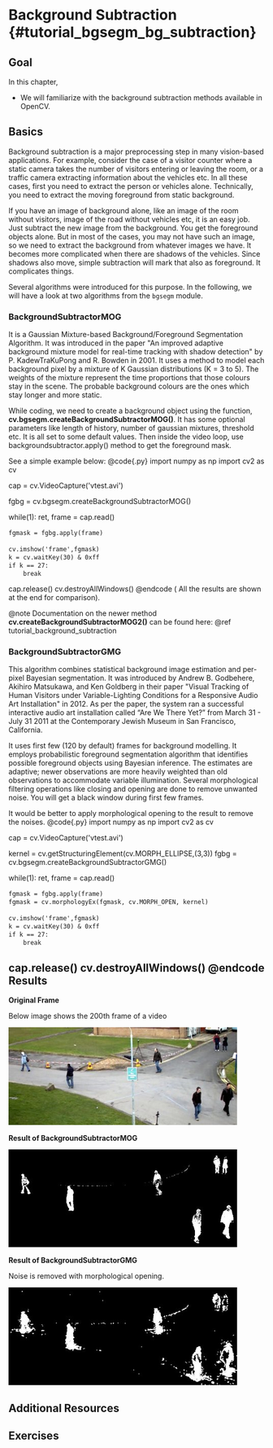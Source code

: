 Background Subtraction {#tutorial_bgsegm_bg_subtraction}
======================

Goal
----

In this chapter,

-   We will familiarize with the background subtraction methods available in OpenCV.

Basics
------

Background subtraction is a major preprocessing step in many vision-based applications. For
example, consider the case of a visitor counter where a static camera takes the number of visitors
entering or leaving the room, or a traffic camera extracting information about the vehicles etc. In
all these cases, first you need to extract the person or vehicles alone. Technically, you need to
extract the moving foreground from static background.

If you have an image of background alone, like an image of the room without visitors, image of the road
without vehicles etc, it is an easy job. Just subtract the new image from the background. You get
the foreground objects alone. But in most of the cases, you may not have such an image, so we need
to extract the background from whatever images we have. It becomes more complicated when there are
shadows of the vehicles. Since shadows also move, simple subtraction will mark that also as
foreground. It complicates things.

Several algorithms were introduced for this purpose.
In the following, we will have a look at two algorithms from the `bgsegm` module.

### BackgroundSubtractorMOG

It is a Gaussian Mixture-based Background/Foreground Segmentation Algorithm. It was introduced in
the paper "An improved adaptive background mixture model for real-time tracking with shadow
detection" by P. KadewTraKuPong and R. Bowden in 2001. It uses a method to model each background
pixel by a mixture of K Gaussian distributions (K = 3 to 5). The weights of the mixture represent
the time proportions that those colours stay in the scene. The probable background colours are the
ones which stay longer and more static.

While coding, we need to create a background object using the function,
**cv.bgsegm.createBackgroundSubtractorMOG()**. It has some optional parameters like length of history,
number of gaussian mixtures, threshold etc. It is all set to some default values. Then inside the
video loop, use backgroundsubtractor.apply() method to get the foreground mask.

See a simple example below:
@code{.py}
import numpy as np
import cv2 as cv

cap = cv.VideoCapture('vtest.avi')

fgbg = cv.bgsegm.createBackgroundSubtractorMOG()

while(1):
    ret, frame = cap.read()

    fgmask = fgbg.apply(frame)

    cv.imshow('frame',fgmask)
    k = cv.waitKey(30) & 0xff
    if k == 27:
        break

cap.release()
cv.destroyAllWindows()
@endcode
( All the results are shown at the end for comparison).

@note Documentation on the newer method **cv.createBackgroundSubtractorMOG2()** can be found here: @ref tutorial_background_subtraction

### BackgroundSubtractorGMG

This algorithm combines statistical background image estimation and per-pixel Bayesian segmentation.
It was introduced by Andrew B. Godbehere, Akihiro Matsukawa, and Ken Goldberg in their paper "Visual
Tracking of Human Visitors under Variable-Lighting Conditions for a Responsive Audio Art
Installation" in 2012. As per the paper, the system ran a successful interactive audio art
installation called “Are We There Yet?” from March 31 - July 31 2011 at the Contemporary Jewish
Museum in San Francisco, California.

It uses first few (120 by default) frames for background modelling. It employs probabilistic
foreground segmentation algorithm that identifies possible foreground objects using Bayesian
inference. The estimates are adaptive; newer observations are more heavily weighted than old
observations to accommodate variable illumination. Several morphological filtering operations like
closing and opening are done to remove unwanted noise. You will get a black window during first few
frames.

It would be better to apply morphological opening to the result to remove the noises.
@code{.py}
import numpy as np
import cv2 as cv

cap = cv.VideoCapture('vtest.avi')

kernel = cv.getStructuringElement(cv.MORPH_ELLIPSE,(3,3))
fgbg = cv.bgsegm.createBackgroundSubtractorGMG()

while(1):
    ret, frame = cap.read()

    fgmask = fgbg.apply(frame)
    fgmask = cv.morphologyEx(fgmask, cv.MORPH_OPEN, kernel)

    cv.imshow('frame',fgmask)
    k = cv.waitKey(30) & 0xff
    if k == 27:
        break

cap.release()
cv.destroyAllWindows()
@endcode
Results
-------

**Original Frame**

Below image shows the 200th frame of a video

![image](images/resframe.jpg)

**Result of BackgroundSubtractorMOG**

![image](images/resmog.jpg)

**Result of BackgroundSubtractorGMG**

Noise is removed with morphological opening.

![image](images/resgmg.jpg)

Additional Resources
--------------------

Exercises
---------
